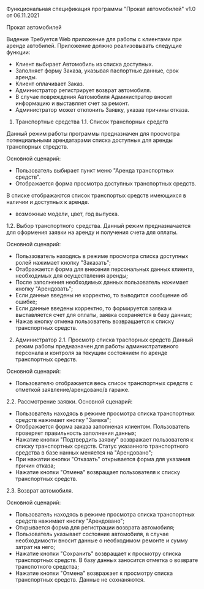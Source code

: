 Функциональная спецификация программы "Прокат автомобилей" v1.0  от 06.11.2021

Прокат автомобилей

Видение
Требуется Web приложение для работы с клиентами при аренде автобилей.
Приложение должно реализовывать следущие функции:
- Клиент выбирает Автомобиль из списка доступных.
- Заполняет форму Заказа, указывая паспортные данные, срок аренды.
- Клиент оплачивает Заказ.
- Администратор регистрирует возврат автомобиля.
- В случае повреждения Автомобиля Администратор вносит информацию и выставляет счет за ремонт.
- Администратор может отклонить Заявку, указав причины отказа.

1. Транспортные средства
1.1. Список транспорных средств

Данный режим работы программы предназначен для просмотра потенциальными арендатарами списка
доступных для аренды транспорных стредств.

Основной сценарий:
- Пользователь выбирает пункт меню "Аренда транспортных средств".
- Отображается форма просмотра доступных транспортных средств.

В списке отображаются список транспортых средств имеющихся в наличии и доступных к аренде.
- возможные модели, цвет, год выпуска.

1.2. Выбор транспортного средства.
Данный режим предназначается для оформения заявки на аренду и получения счета для оплаты.

Основной сценарий:
- Польззователь находясь в режиме просмотра списка доступных ролей нажимает кнопку "Заказать";
- Отабражается форма для внесения персональных данных клиента, необходимых для осуществления аренды;
- После заполнения необходимых данных пользователь нажимает кнопку "Арендовать";
- Если данные введены не корректно, то выводится сообщение об ошибке;
- Если данные введены корректно, то формируется заявка и выставляется счет для оплаты, заявка сохраняется в базу данных;
- Нажав кнопку отмена пользователь возвращается к списку транспортных средств.

2. Администратор
2.1. Просмотр списка траспорных средств
Данный режим работы предназначен для работы административного персонала и контроля за текущим состоянием по аренде транспортных средств.

Основной сценарий:
- Пользователю отображается весь список транспортных средств с отметкой заявление/арендовано/в гараже.

2.2. Рассмотрение заявки.
Основной сценарий:
- Пользователь находясь в режиме просмотра списка транспортных средств нажимает кнопку "Заявка";
- Отображается форма заказа заполненая клиентом. Пользователь проверяет правильность заполнения данных;
- Нажатие кнопки "Подтвердить заявку" возвражает пользователя к списку транспортных средств. Статус указанного транспортного \
средства в базе нанных меняется на "Арендовано";
- При нажатии кнопки "Отказать" открывается форма для указания причин отказа;
- Нажатие кнопки "Отмена" возвращает пользователя к списку транспортных средств.

2.3. Возврат автомобиля.

Основной сценарий:
- Пользователь находясь в режиме просмотра списка транспортных средств нажимает кнопку "Арендовано";
- Открывается форма для регистрации возврата автомобиля;
- Пользователь указывает состояние автомобиля, в случае необходимости вносит данные о необходимом ремонте и сумму затрат на него;
- Нажатие кнопки "Сохранить" возвращает к просмотру списка транспортных средств. В базу данных заносится отметка о возврате
транспотного средства;
- Нажатие кнопки "Отмена" возвражает к просмотру списка транспортных средств. Данные не сохнаняются.




